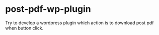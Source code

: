 # post-pdf-wp-plugin
Try to develop a wordpress plugin which action is to download post pdf when button click.  
